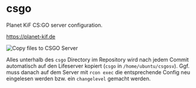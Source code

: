 # csgo
Planet KiF CS:GO server configuration.

https://planet-kif.de

![Copy files to CSGO Server](https://github.com/PlanetKiF/csgo/workflows/Copy%20files%20to%20CSGO%20Server/badge.svg)


Alles unterhalb des `csgo` Directory im Repository wird nach jedem Commit automatisch auf den Lifeserver kopiert (`csgo` in `/home/ubuntu/csgosv`). Ggf. muss  danach auf dem Server mit `rcon exec` die entsprechende Config neu eingelesen werden bzw. ein `changelevel` gemacht werden.


